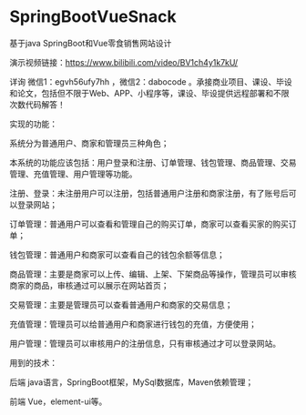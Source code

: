# SpringBootVueSnack
基于java SpringBoot和Vue零食销售网站设计

演示视频链接：https://www.bilibili.com/video/BV1ch4y1k7kU/

详询 微信1：egvh56ufy7hh ，微信2：dabocode  。承接商业项目、课设、毕设和论文，包括但不限于Web、APP、小程序等，课设、毕设提供远程部署和不限次数代码解答！

实现的功能：

系统分为普通用户、商家和管理员三种角色；

本系统的功能应该包括：用户登录和注册、订单管理、钱包管理、商品管理、交易管理、充值管理、用户管理等功能。

注册、登录：未注册用户可以注册，包括普通用户注册和商家注册，有了账号后可以登录网站；

订单管理：普通用户可以查看和管理自己的购买订单，商家可以查看买家的购买订单；

钱包管理：普通用户和商家可以查看自己的钱包余额等信息；

商品管理：主要是商家可以上传、编辑、上架、下架商品等操作，管理员可以审核商家的商品，审核通过可以展示在网站首页；

交易管理：主要是管理员可以查看普通用户和商家的交易信息；

充值管理：管理员可以给普通用户和商家进行钱包的充值，方便使用；

用户管理：管理员可以审核用户的注册信息，只有审核通过才可以登录网站。

用到的技术：

后端 java语言，SpringBoot框架，MySql数据库，Maven依赖管理；

前端 Vue，element-ui等。
